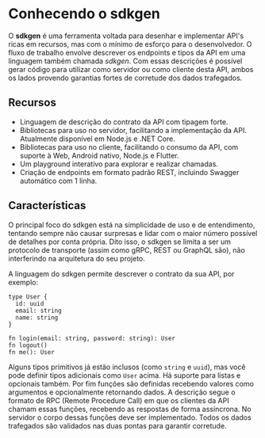 # Conhecendo o sdkgen

O **sdkgen** é uma ferramenta voltada para desenhar e implementar API's ricas em recursos, mas com o mínimo de esforço para o desenvolvedor. O fluxo de trabalho envolve descrever os endpoints e tipos da API em uma linguagem também chamada _sdkgen_. Com essas descrições é possível gerar código para utilizar como servidor ou como cliente desta API, ambos os lados provendo garantias fortes de corretude dos dados trafegados.

## Recursos

- Linguagem de descrição do contrato da API com tipagem forte.
- Bibliotecas para uso no servidor, facilitando a implementação da API. Atualmente disponível em Node.js e .NET Core.
- Bibliotecas para uso no cliente, facilitando o consumo da API, com suporte à Web, Android nativo, Node.js e Flutter.
- Um playground interativo para explorar e realizar chamadas.
- Criação de endpoints em formato padrão REST, incluindo Swagger automático com 1 linha.

## Características

O principal foco do sdkgen está na simplicidade de uso e de entendimento, tentando sempre não causar surpresas e lidar com o maior número possível de detalhes por conta própria. Dito isso, o sdkgen se limita a ser um protocolo de transporte (assim como gRPC, REST ou GraphQL são), não interferindo na arquitetura do seu projeto.

A linguagem do sdkgen permite descrever o contrato da sua API, por exemplo:

```
type User {
  id: uuid
  email: string
  name: string
}

fn login(email: string, password: string): User
fn logout()
fn me(): User
```

Alguns tipos primitivos já estão inclusos (como `string` e `uuid`), mas você pode definir tipos adicionais como `User` acima. Há suporte para listas e opcionais também. Por fim funções são definidas recebendo valores como argumentos e opcionalmente retornando dados. A descrição segue o formato de RPC (Remote Procedure Call) em que os clientes da API chamam essas funções, recebendo as respostas de forma assíncrona. No servidor o corpo dessas funções deve ser implementado. Todos os dados trafegados são validados nas duas pontas para garantir corretude.
